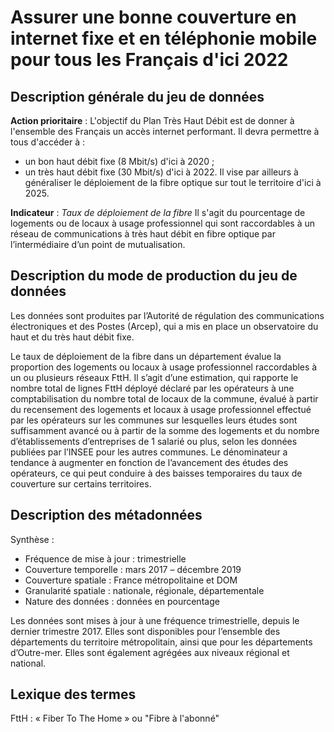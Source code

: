 # Assurer une bonne couverture en internet fixe et en téléphonie mobile pour tous les Français d'ici 2022
## Description générale du jeu de données 
**Action prioritaire** : L'objectif du Plan Très Haut Débit est de donner à l'ensemble des Français un accès internet performant.
Il devra permettre à tous d'accéder à :
- un bon haut débit fixe (8 Mbit/s) d'ici à 2020 ;
- un très haut débit fixe (30 Mbit/s) d'ici à 2022.
Il vise par ailleurs à généraliser le déploiement de la fibre optique sur tout le territoire d'ici à 2025.

**Indicateur** : *Taux de déploiement de la fibre*
Il s'agit du pourcentage de logements ou de locaux à usage professionnel qui sont raccordables à un réseau de communications à très haut débit en fibre optique par l’intermédiaire d’un point de mutualisation.

## Description du mode de production du jeu de données 
Les données sont produites par l’Autorité de régulation des communications électroniques et des Postes (Arcep), qui a mis en place un observatoire du haut et du très haut débit fixe.

Le taux de déploiement de la fibre dans un département évalue la proportion des logements ou locaux à usage professionnel raccordables à un ou plusieurs réseaux FttH. Il s’agit d’une estimation, qui rapporte le nombre total de lignes FttH déployé déclaré par les opérateurs à une comptabilisation du nombre total de locaux de la commune, évalué à partir du recensement des logements et locaux à usage professionnel effectué par les opérateurs sur les communes sur lesquelles leurs études sont suffisamment avancé ou à partir de la somme des logements et du nombre d’établissements d’entreprises de 1 salarié ou plus, selon les données publiées par l’INSEE pour les autres communes. Le dénominateur a tendance à augmenter en fonction de l’avancement des études des opérateurs, ce qui peut conduire à des baisses temporaires du  taux de couverture sur certains territoires.

## Description des métadonnées 
Synthèse : 
-	Fréquence de mise à jour : trimestrielle
-	Couverture temporelle : mars 2017 – décembre 2019
-	Couverture spatiale : France métropolitaine et DOM 
-	Granularité spatiale : nationale, régionale, départementale
-	Nature des données : données en pourcentage

Les données sont mises à jour à une fréquence trimestrielle, depuis le dernier trimestre 2017.  Elles sont disponibles pour l’ensemble des départements du territoire métropolitain, ainsi que pour les départements d’Outre-mer. Elles sont également agrégées aux niveaux régional et national. 

## Lexique des termes 
FttH : « Fiber To The Home » ou "Fibre à l'abonné"